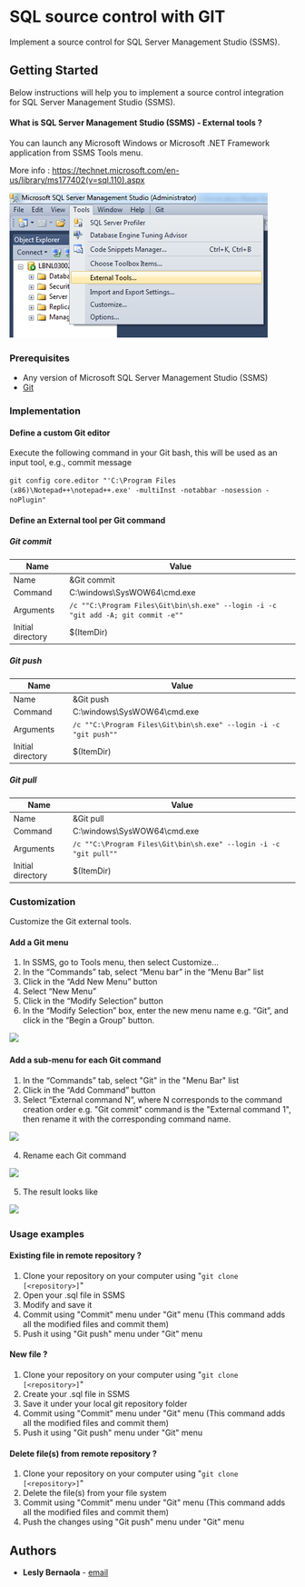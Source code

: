 # SQL source control with GIT

Implement a source control for SQL Server Management Studio (SSMS).

## Getting Started

Below instructions will help you to implement a source control integration for SQL Server Management Studio (SSMS).

#### What is SQL Server Management Studio (SSMS) - External tools ?

You can launch any Microsoft Windows or Microsoft .NET Framework application from SSMS Tools menu.

More info : https://technet.microsoft.com/en-us/library/ms177402(v=sql.110).aspx 

![](resources/ExternalTool.png)

### Prerequisites

* Any version of Microsoft SQL Server Management Studio (SSMS)
* [Git](https://git-scm.com/book/en/v2/Getting-Started-Installing-Git)

### Implementation

#### Define a custom Git editor

Execute the following command in your Git bash, this will be used as an input tool, e.g., commit message

```git config core.editor "'C:\Program Files (x86)\Notepad++\notepad++.exe' -multiInst -notabbar -nosession -noPlugin"```

#### Define an External tool per Git command

##### Git commit

| Name | Value |
| ------ | ------ |
| Name    | &Git commit |
| Command | C:\windows\SysWOW64\cmd.exe|
| Arguments | `/c ""C:\Program Files\Git\bin\sh.exe" --login -i -c "git add -A; git commit -e""` |
| Initial directory | $(ItemDir) |


##### Git push

| Name | Value |
| ------ | ------ |
| Name    | &Git push |
| Command | C:\windows\SysWOW64\cmd.exe|
| Arguments | `/c ""C:\Program Files\Git\bin\sh.exe" --login -i -c "git push""` |
| Initial directory | $(ItemDir) |


##### Git pull

| Name | Value |
| ------ | ------ |
| Name    | &Git pull |
| Command | C:\windows\SysWOW64\cmd.exe|
| Arguments | `/c ""C:\Program Files\Git\bin\sh.exe" --login -i -c "git pull""` |
| Initial directory | $(ItemDir) |

### Customization

Customize the Git external tools.


#### Add a Git menu

1.	In SSMS, go to Tools menu, then select Customize...
2.	In the “Commands” tab, select “Menu bar” in the “Menu Bar” list
3.	Click in the “Add New Menu” button
4.	Select “New Menu”
5.	Click in the “Modify Selection” button
6.	In the “Modify Selection” box, enter the new menu name e.g. “Git”, and click in the “Begin a Group” button. 

![](resources/GitMenu.png)


#### Add a sub-menu for each Git command

1.	In the “Commands” tab, select "Git" in the "Menu Bar" list
2.	Click in the “Add Command” button
3.	Select “External command N”, where N corresponds to the command creation order e.g. "Git commit" command is the "External command 1", then rename it with the corresponding command name.


![](resources/GitSubMenu1.png)

4. Rename each Git command

![](resources/GitSubMenu2.png)

5. The result looks like

![](resources/GitSubMenu3.png)

### Usage examples

#### Existing file in remote repository ?

1. Clone your repository on your computer using "`git clone [<repository>]`"
2. Open your .sql file in SSMS
3. Modify and save it
4. Commit using "Commit" menu under "Git" menu (This command adds all the modified files and commit them)
5. Push it using "Git push" menu under "Git" menu

#### New file ?

1. Clone your repository on your computer using "`git clone [<repository>]`"
2. Create your .sql file in SSMS
3. Save it under your local git repository folder
4. Commit using "Commit" menu under "Git" menu (This command adds all the modified files and commit them)
5. Push it using "Git push" menu under "Git" menu

#### Delete file(s) from remote repository ?

1. Clone your repository on your computer using "`git clone [<repository>]`"
2. Delete the file(s) from your file system
3. Commit using "Commit" menu under "Git" menu (This command adds all the modified files and commit them)
4. Push the changes using "Git push" menu under "Git" menu

## Authors

* **Lesly Bernaola** - [email](leslybernaola@hotmail.com)
